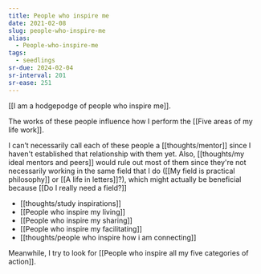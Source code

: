 ```yaml
---
title: People who inspire me
date: 2021-02-08
slug: people-who-inspire-me
alias:
  - People-who-inspire-me
tags:
  - seedlings
sr-due: 2024-02-04
sr-interval: 201
sr-ease: 251
---
```

[[I am a hodgepodge of people who inspire me]].

The works of these people influence how I perform the [[Five areas of my life work]].

I can’t necessarily call each of these people a [[thoughts/mentor]] since I haven't established that relationship with them yet. Also, [[thoughts/my ideal mentors and peers]] would rule out most of them since they're not necessarily working in the same field that I do ([[My field is practical philosophy]] or [[A life in letters]]?), which might actually be beneficial because [[Do I really need a field?]]

- [[thoughts/study inspirations]]
- [[People who inspire my living]]
- [[People who inspire my sharing]]
- [[People who inspire my facilitating]]
- [[thoughts/people who inspire how i am connecting]]

Meanwhile, I try to look for [[People who inspire all my five categories of action]].
